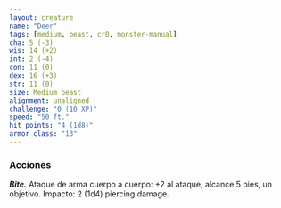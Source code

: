 ```yaml
---
layout: creature
name: "Deer"
tags: [medium, beast, cr0, monster-manual]
cha: 5 (-3)
wis: 14 (+2)
int: 2 (-4)
con: 11 (0)
dex: 16 (+3)
str: 11 (0)
size: Medium beast
alignment: unaligned
challenge: "0 (10 XP)"
speed: "50 ft."
hit_points: "4 (1d8)"
armor_class: "13"
---
```


### Acciones

***Bite.*** Ataque de arma cuerpo a cuerpo: +2 al ataque, alcance 5 pies, un objetivo. Impacto: 2 (1d4) piercing damage.